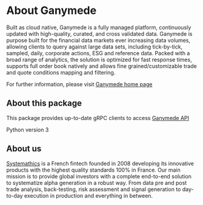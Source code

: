 # About Ganymede

Built as cloud native, Ganymede is a fully managed platform,
continuously updated with high-quality, curated, and cross validated
data. Ganymede is purpose built for the financial data markets ever
increasing data volumes, allowing clients to query against large data
sets, including tick-by-tick, sampled, daily, corporate actions, ESG and
reference data. Packed with a broad range of analytics, the solution is
optimized for fast response times, supports full order book natively and
allows fine grained/customizable trade and quote conditions mapping and
filtering.

For further information, please visit [Ganymede home page](https://ganymede.cloud)

## About this package


This package provides up-to-date gRPC clients to access [Ganymede API](https://ganymede.cloud/api-documentation.html)

Python version 3

## About us


[Systemathics](https://systemathics.com) is a French fintech founded
in 2008 developing its innovative products with the highest quality
standards 100% in France. Our main mission is to provide global
investors with a complete end-to-end solution to systematize alpha
generation in a robust way. From data pre and post trade analysis,
back-testing, risk assessment and signal generation to day-to-day
execution in production and everything in between.
